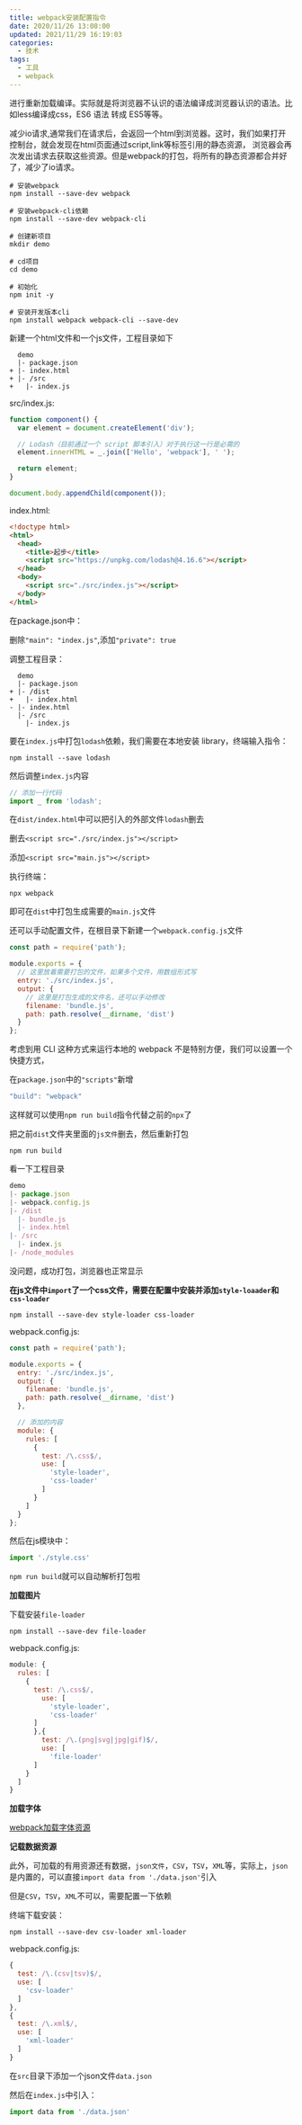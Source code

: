 ```yaml
---
title: webpack安装配置指令
date: 2020/11/26 13:08:00
updated: 2021/11/29 16:19:03
categories: 
  - 技术
tags: 
  - 工具
  - webpack
---
```





进行重新加载编译。实际就是将浏览器不认识的语法编译成浏览器认识的语法。比如less编译成css，ES6 语法 转成 ES5等等。

<!-- more -->

减少io请求,通常我们在请求后，会返回一个html到浏览器。这时，我们如果打开控制台，就会发现在html页面通过script,link等标签引用的静态资源， 浏览器会再次发出请求去获取这些资源。但是webpack的打包，将所有的静态资源都合并好了，减少了io请求。

```shell shell
# 安装webpack
npm install --save-dev webpack
```

```shell shell
# 安装webpack-cli依赖
npm install --save-dev webpack-cli
```

```shell shell
# 创建新项目
mkdir demo
```

```shell shell
# cd项目
cd demo
```

```shell shell
# 初始化
npm init -y
```

```shell shell
# 安装开发版本cli
npm install webpack webpack-cli --save-dev
```

新建一个html文件和一个js文件，工程目录如下

```shell shell
  demo
  |- package.json
+ |- index.html
+ |- /src
+   |- index.js
```

src/index.js:

```js javascript
function component() {
  var element = document.createElement('div');

  // Lodash（目前通过一个 script 脚本引入）对于执行这一行是必需的
  element.innerHTML = _.join(['Hello', 'webpack'], ' ');

  return element;
}

document.body.appendChild(component());
```

index.html:
```html html
<!doctype html>
<html>
  <head>
    <title>起步</title>
    <script src="https://unpkg.com/lodash@4.16.6"></script>
  </head>
  <body>
    <script src="./src/index.js"></script>
  </body>
</html>
```

在package.json中：

删除`"main": "index.js"`,添加`"private": true`

调整工程目录：
```
  demo
  |- package.json
+ |- /dist
+   |- index.html
- |- index.html
  |- /src
    |- index.js
```

要在`index.js`中打包`lodash`依赖，我们需要在本地安装 library，终端输入指令：
```shell shell
npm install --save lodash
```

然后调整`index.js`内容

```js javascript
// 添加一行代码
import _ from 'lodash';
```

在`dist/index.html`中可以把引入的外部文件`lodash`删去

删去`<script src="./src/index.js"></script>`

添加`<script src="main.js"></script>`

执行终端：

```shell shell
npx webpack
```

即可在`dist`中打包生成需要的`main.js`文件

还可以手动配置文件，在根目录下新建一个`webpack.config.js`文件

```js javascript
const path = require('path');

module.exports = {
  // 这里放着需要打包的文件，如果多个文件，用数组形式写
  entry: './src/index.js',
  output: {
    // 这里是打包生成的文件名，还可以手动修改
    filename: 'bundle.js',
    path: path.resolve(__dirname, 'dist')
  }
};
```

考虑到用 CLI 这种方式来运行本地的 webpack 不是特别方便，我们可以设置一个快捷方式，

在`package.json`中的`"scripts"`新增

```js javascript
"build": "webpack"
```

这样就可以使用`npm run build`指令代替之前的`npx`了

把之前`dist`文件夹里面的`js文件`删去，然后重新打包

```shell shell
npm run build
```

看一下工程目录

```js
demo
|- package.json
|- webpack.config.js
|- /dist
  |- bundle.js
  |- index.html
|- /src
  |- index.js
|- /node_modules
```

没问题，成功打包，浏览器也正常显示

**在js文件中`import`了一个css文件，需要在配置中安装并添加`style-loaader`和`css-loader`**

```shell shell
npm install --save-dev style-loader css-loader
```

webpack.config.js:

```js javascript
const path = require('path');

module.exports = {
  entry: './src/index.js',
  output: {
    filename: 'bundle.js',
    path: path.resolve(__dirname, 'dist')
  },

  // 添加的内容
  module: {
    rules: [
      {
        test: /\.css$/,
        use: [
          'style-loader',
          'css-loader'
        ]
      }
    ]
  }
};
```

然后在js模块中：
```js javascript
import './style.css'
```

`npm run build`就可以自动解析打包啦

**加载图片**

下载安装`file-loader`

```shell shell
npm install --save-dev file-loader
```

webpack.config.js:

```js javascript
module: {
  rules: [
    {
      test: /\.css$/,
        use: [
          'style-loader',
          'css-loader'
      ]
      },{
        test: /\.(png|svg|jpg|gif)$/,
        use: [
          'file-loader'
      ]
    }
  ]
}
```

**加载字体**

[webpack加载字体资源](https://www.webpackjs.com/guides/asset-management/#%E5%8A%A0%E8%BD%BD%E5%AD%97%E4%BD%93)

**记载数据资源**

此外，可加载的有用资源还有数据，`json文件`，`CSV`，`TSV`，`XML`等，实际上，`json`是内置的，可以直接`import data from './data.json'`引入

但是`CSV`，`TSV`，`XML`不可以，需要配置一下依赖

终端下载安装：
```shell shell
npm install --save-dev csv-loader xml-loader
```

webpack.config.js:
```js javascript
{
  test: /\.(csv|tsv)$/,
  use: [
    'csv-loader'
  ]
},
{
  test: /\.xml$/,
  use: [
    'xml-loader'
  ]
}
```

在`src`目录下添加一个json文件`data.json`

然后在`index.js`中引入：
```js javascript
import data from './data.json'
```